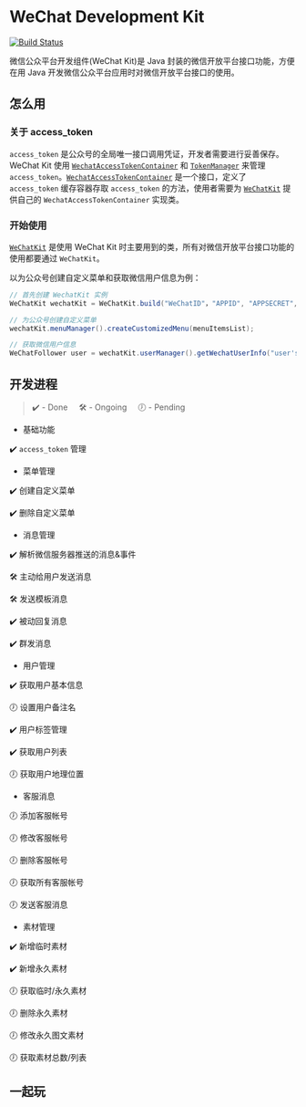 # WeChat Development Kit

[![Build Status](https://travis-ci.org/ixfan/wechat-kit.svg?branch=master)](https://travis-ci.org/ixfan/wechat-kit)

微信公众平台开发组件(WeChat Kit)是 Java 封装的微信开放平台接口功能，方便在用 Java 开发微信公众平台应用时对微信开放平台接口的使用。

## 怎么用

### 关于 access_token

`access_token` 是公众号的全局唯一接口调用凭证，开发者需要进行妥善保存。WeChat Kit 使用 [`WechatAccessTokenContainer`](src/main/java/me/ixfan/wechatkit/token/WechatAccessTokenContainer.java) 和 [`TokenManager`](src/main/java/me/ixfan/wechatkit/token/TokenManager.java) 来管理 `access_token`。[`WechatAccessTokenContainer`](src/main/java/me/ixfan/wechatkit/token/WechatAccessTokenContainer.java) 是一个接口，定义了 `access_token` 缓存容器存取 `access_token` 的方法，使用者需要为 [`WeChatKit`](src/main/java/me/ixfan/wechatkit/WeChatKit.java) 提供自己的 `WechatAccessTokenContainer` 实现类。

### 开始使用

[`WeChatKit`](src/main/java/me/ixfan/wechatkit/WeChatKit.java) 是使用 WeChat Kit 时主要用到的类，所有对微信开放平台接口功能的使用都要通过 `WeChatKit`。

以为公众号创建自定义菜单和获取微信用户信息为例：

```java
// 首先创建 WechatKit 实例
WeChatKit wechatKit = WeChatKit.build("WeChatID"，"APPID", "APPSECRET", yourWechatAccessTokenContainerImpl);

// 为公众号创建自定义菜单
wechatKit.menuManager().createCustomizedMenu(menuItemsList);

// 获取微信用户信息
WeChatFollower user = wechatKit.userManager().getWechatUserInfo("user's openid");
```

## 开发进程

> ✔️ - Done     🛠 - Ongoing      🕖 - Pending

* 基础功能

 ✔️ `access_token` 管理

* 菜单管理

 ✔️ 创建自定义菜单

 ✔️ 删除自定义菜单

* 消息管理

 ✔️ 解析微信服务器推送的消息&事件

 🛠 主动给用户发送消息

 🛠 发送模板消息

 ✔️ 被动回复消息

 ✔️ 群发消息

* 用户管理

 ✔️ 获取用户基本信息

 🕖 设置用户备注名

 ✔️ 用户标签管理

 ✔️ 获取用户列表

 🕖 获取用户地理位置

* 客服消息

 🕖 添加客服帐号

 🕖 修改客服帐号

 🕖 删除客服帐号

 🕖 获取所有客服帐号

 🕖 发送客服消息

* 素材管理

 ✔️ 新增临时素材

 ✔️ 新增永久素材

 🕖 获取临时/永久素材

 🕖 删除永久素材

 🕖 修改永久图文素材

 🕖 获取素材总数/列表

## 一起玩


